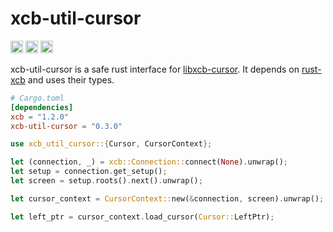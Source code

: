 # xcb-util-cursor

[<img alt="github" src="https://img.shields.io/badge/github-juliuskreutz/xcb--util--cursor-8da0cb?style=for-the-badge&labelColor=555555&logo=github" height="20">](https://github.com/juliuskreutz/xcb-util-cursor)
[<img alt="crates.io" src="https://img.shields.io/crates/v/xcb-util-cursor.svg?style=for-the-badge&color=fc8d62&logo=rust" height="20">](https://crates.io/crates/xcb-util-cursor)
[<img alt="docs.rs" src="https://img.shields.io/badge/docs.rs-xcb--util--cursor-66c2a5?style=for-the-badge&labelColor=555555&logo=docs.rs" height="20">](https://docs.rs/xcb--util--cursor)

xcb-util-cursor is a safe rust interface for [libxcb-cursor](https://gitlab.freedesktop.org/xorg/lib/libxcb-cursor). It depends on [rust-xcb](https://crates.io/crates/xcb) and uses their types.

```toml
# Cargo.toml
[dependencies]
xcb = "1.2.0"
xcb-util-cursor = "0.3.0"
```

```rust
use xcb_util_cursor::{Cursor, CursorContext};

let (connection, _) = xcb::Connection::connect(None).unwrap();
let setup = connection.get_setup();
let screen = setup.roots().next().unwrap();

let cursor_context = CursorContext::new(&connection, screen).unwrap();

let left_ptr = cursor_context.load_cursor(Cursor::LeftPtr);
```
